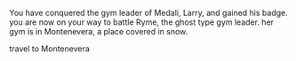 You have conquered the gym leader of Medali, Larry, and gained his badge.
you are now on your way to battle Ryme, the ghost type gym leader.
her gym is in Montenevera, a place covered in snow.


travel to Montenevera
